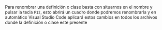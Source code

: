 
Para renombrar una definición o clase basta con situarnos en el nombre y pulsar la tecla ``F12``, esto abrirá un cuadro donde podremos renombrarla y en automático Visual Studio Code aplicará estos cambios en todos los archivos donde la definición o clase este presente
